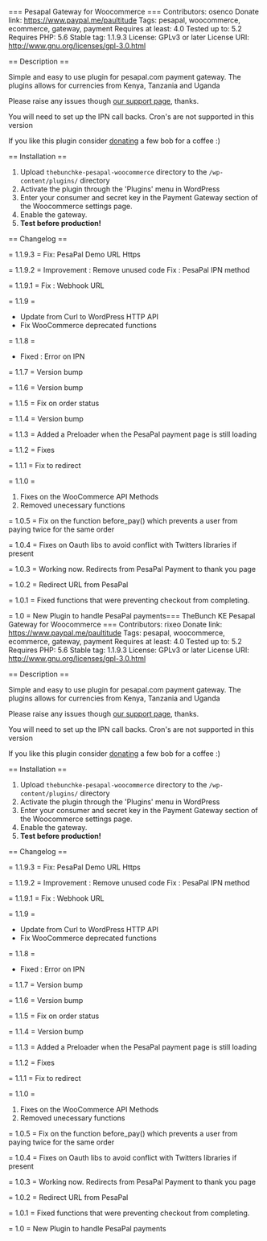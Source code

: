 === Pesapal Gateway for Woocommerce ===
Contributors: osenco
Donate link: https://www.paypal.me/paultitude
Tags: pesapal, woocommerce, ecommerce, gateway, payment
Requires at least: 4.0
Tested up to: 5.2
Requires PHP: 5.6
Stable tag: 1.1.9.3
License: GPLv3 or later
License URI: http://www.gnu.org/licenses/gpl-3.0.html

== Description ==

Simple and easy to use plugin for pesapal.com payment gateway. The plugins allows for currencies from Kenya, Tanzania and Uganda

Please raise any issues though [our support page](https://wordpress.org/support/plugin/thebunch-ke-pesapal-woocommerce), thanks.

You will need to set up the IPN call backs. Cron's are not supported in this version

If you like this plugin consider [donating](http://www.dukagate.info/donate/) a few bob for a coffee :)



== Installation ==

1. Upload `thebunchke-pesapal-woocommerce` directory to the `/wp-content/plugins/` directory
1. Activate the plugin through the 'Plugins' menu in WordPress
1. Enter your consumer and secret key in the Payment Gateway section of the Woocommerce settings page.
1. Enable the gateway.
1. **Test before production!**


== Changelog ==

= 1.1.9.3 =
Fix: PesaPal Demo URL Https

= 1.1.9.2 =
Improvement : Remove unused code
Fix : PesaPal IPN method

= 1.1.9.1 =
Fix : Webhook URL

= 1.1.9 =
* Update from Curl to WordPress HTTP API
* Fix WooCommerce deprecated functions

= 1.1.8 =
* Fixed : Error on IPN


= 1.1.7 =
Version bump

= 1.1.6 =
Version bump


= 1.1.5 =
Fix on order status

= 1.1.4 =
Version bump

= 1.1.3 =
Added a Preloader when the PesaPal payment page is still loading

= 1.1.2 =
Fixes

= 1.1.1 =
Fix to redirect

= 1.1.0 =
1. Fixes on the WooCommerce API Methods
1. Removed unecessary functions

= 1.0.5 =
Fix on the function before_pay() which prevents a user from paying twice for the same order

= 1.0.4 =
Fixes on Oauth libs to avoid conflict with Twitters libraries if present

= 1.0.3 =
Working now. Redirects from PesaPal Payment to thank you page

= 1.0.2 =
Redirect URL from PesaPal

= 1.0.1 =
Fixed functions that were preventing checkout from completing. 


= 1.0 =
New Plugin to handle PesaPal payments=== TheBunch KE Pesapal Gateway for Woocommerce ===
Contributors: rixeo
Donate link: https://www.paypal.me/paultitude
Tags: pesapal, woocommerce, ecommerce, gateway, payment
Requires at least: 4.0
Tested up to: 5.2
Requires PHP: 5.6
Stable tag: 1.1.9.3
License: GPLv3 or later
License URI: http://www.gnu.org/licenses/gpl-3.0.html

== Description ==

Simple and easy to use plugin for pesapal.com payment gateway. The plugins allows for currencies from Kenya, Tanzania and Uganda

Please raise any issues though [our support page](https://wordpress.org/support/plugin/thebunch-ke-pesapal-woocommerce), thanks.

You will need to set up the IPN call backs. Cron's are not supported in this version

If you like this plugin consider [donating](http://www.dukagate.info/donate/) a few bob for a coffee :)



== Installation ==

1. Upload `thebunchke-pesapal-woocommerce` directory to the `/wp-content/plugins/` directory
1. Activate the plugin through the 'Plugins' menu in WordPress
1. Enter your consumer and secret key in the Payment Gateway section of the Woocommerce settings page.
1. Enable the gateway.
1. **Test before production!**


== Changelog ==

= 1.1.9.3 =
Fix: PesaPal Demo URL Https

= 1.1.9.2 =
Improvement : Remove unused code
Fix : PesaPal IPN method

= 1.1.9.1 =
Fix : Webhook URL

= 1.1.9 =
* Update from Curl to WordPress HTTP API
* Fix WooCommerce deprecated functions

= 1.1.8 =
* Fixed : Error on IPN


= 1.1.7 =
Version bump

= 1.1.6 =
Version bump


= 1.1.5 =
Fix on order status

= 1.1.4 =
Version bump

= 1.1.3 =
Added a Preloader when the PesaPal payment page is still loading

= 1.1.2 =
Fixes

= 1.1.1 =
Fix to redirect

= 1.1.0 =
1. Fixes on the WooCommerce API Methods
1. Removed unecessary functions

= 1.0.5 =
Fix on the function before_pay() which prevents a user from paying twice for the same order

= 1.0.4 =
Fixes on Oauth libs to avoid conflict with Twitters libraries if present

= 1.0.3 =
Working now. Redirects from PesaPal Payment to thank you page

= 1.0.2 =
Redirect URL from PesaPal

= 1.0.1 =
Fixed functions that were preventing checkout from completing. 


= 1.0 =
New Plugin to handle PesaPal payments